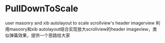 # PullDownToScale
user masonry and xib autolayout to scale scrollview's header imagerview
利用masonry和xib autolayout结合实现放大scrollview的header imageview，类似弹簧效果，提供一个思路给大家
